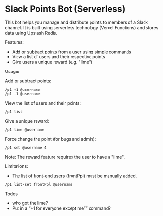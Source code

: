 # Slack Points Bot (Serverless)

This bot helps you manage and distribute points to members of a Slack channel. It is built using serverless technology (Vercel Functions) and stores data using Upstash Redis.

Features:

- Add or subtract points from a user using simple commands
- View a list of users and their respective points
- Give users a unique reward (e.g. "lime")

Usage:

Add or subtract points:

```
/p1 +1 @username
/p1 -1 @username

```

View the list of users and their points:

```
/p1 list

```

Give a unique reward:

```
/p1 lime @username

```

Force change the point (for bugs and admin):

```
/p1 set @username 4

```

Note: The reward feature requires the user to have a "lime".

Limitations:

- The list of front-end users (frontPpl) must be manually added.

```
/p1 list-set frontPpl @username

```

Todos:

- who got the lime?
- Put in a “+1 for everyone except me”” command?
